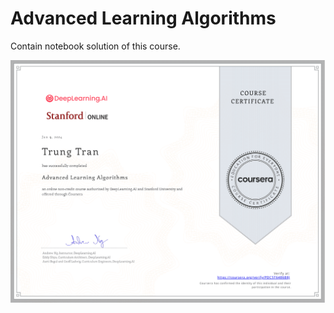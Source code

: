 # Advanced Learning Algorithms

Contain notebook solution of this course.

![Alt text](https://github.com/J3rryTr/Coursera_ML_Specialization/blob/main/C2-Advanced-Learning-Algorithms/C2_Certificate-1.png)